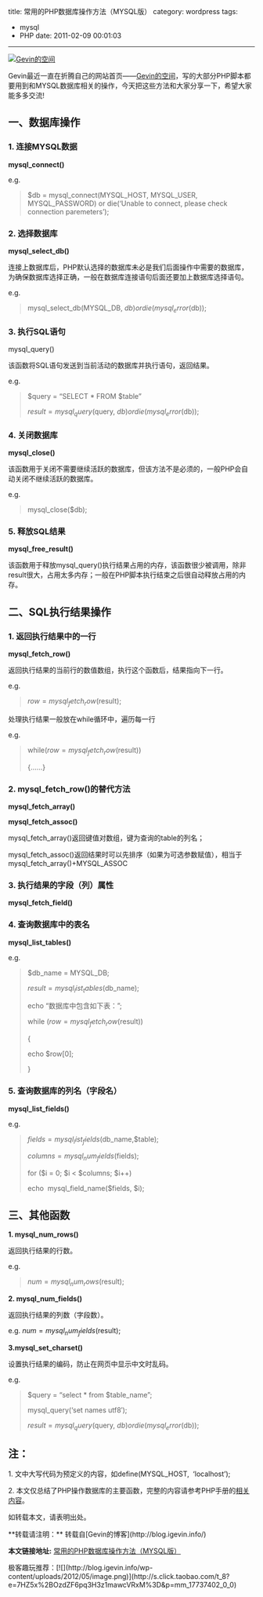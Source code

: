 title: 常用的PHP数据库操作方法（MYSQL版）
category: wordpress
tags:
- mysql
- PHP
date: 2011-02-09 00:01:03
---

[![Gevin的空间](http://public.bay.livefilestore.com/y1pkUB2z4Oi2iUJIBpI4Wka8oM5K42o26_mBs9ciR9aRu8QvSIJs94Zzb6aKukSwoBwb-SPjnMVE6ZKdFt6KqY1uA/PHP-Programmers-Wanted.jpg?psid=1 "PHP help")](http://igevin.info)

Gevin最近一直在折腾自己的网站首页——[Gevin的空间](http://igevin.info/)，写的大部分PHP脚本都要用到和MYSQL数据库相关的操作，今天把这些方法和大家分享一下，希望大家能多多交流!

## 一、数据库操作

### 1\. 连接MYSQL数据

**mysql_connect()**

e.g.

> $db = mysql_connect(MYSQL_HOST, MYSQL_USER, MYSQL_PASSWORD) or die(&#8216;Unable to connect, please check connection paremeters&#8217;);

### <span id="more-990"></span>2\. 选择数据库

**mysql_select_db()**

连接上数据库后，PHP默认选择的数据库未必是我们后面操作中需要的数据库，为确保数据库选择正确，一般在数据库连接语句后面还要加上数据库选择语句。

e.g.

> mysql_select_db(MYSQL_DB, $db) or die(mysql_error($db));

### 3\. 执行SQL语句

mysql_query()

该函数将SQL语句发送到当前活动的数据库并执行语句，返回结果。

e.g.

> $query = &#8220;SELECT * FROM $table&#8221;
>
> $result = mysql_query($query, $db) or die(mysql_error($db));

### 4\. 关闭数据库

**mysql_close()**

该函数用于关闭不需要继续活跃的数据库，但该方法不是必须的，一般PHP会自动关闭不继续活跃的数据库。

e.g.

> mysql_close($db);

### 5\. 释放SQL结果

**mysql_free_result()**

该函数用于释放mysql_query()执行结果占用的内存，该函数很少被调用，除非result很大，占用太多内存；一般在PHP脚本执行结束之后很自动释放占用的内存。

## 二、SQL执行结果操作

### 1\. 返回执行结果中的一行

**mysql_fetch_row()**

返回执行结果的当前行的数值数组，执行这个函数后，结果指向下一行。

e.g.

> $row = mysql_fetch_row($result);

处理执行结果一般放在while循环中，遍历每一行

e.g.

> while($row = mysql_fetch_row($result))
>
> {……}

### 2\. mysql_fetch_row()的替代方法

**mysql_fetch_array()**

**mysql_fetch_assoc()**

mysql_fetch_array()返回键值对数组，键为查询的table的列名；

mysql_fetch_assoc()返回结果时可以先排序（如果为可选参数赋值），相当于mysql_fetch_array()+MYSQL_ASSOC

### 3\. 执行结果的字段（列）属性

**mysql_fetch_field()**

### 4\. 查询数据库中的表名

**mysql_list_tables()**

e.g.

> $db_name = MYSQL_DB;
>
> $result = mysql_list_tables($db_name);
>
> echo &#8220;数据库中包含如下表：&#8221;;
>
> while ($row = mysql_fetch_row($result))
>
> {
>
> echo $row[0];
>
> }

### 5\. 查询数据库的列名（字段名）

**mysql_list_fields()**

e.g.

> $fields = mysql_list_fields($db_name,$table);
>
> $columns = mysql_num_fields($fields);
>
> for ($i = 0; $i &lt; $columns; $i++)
>
> echo  mysql_field_name($fields, $i);

## 三、其他函数

**1\. mysql_num_rows()**

返回执行结果的行数。

e.g.

> $num = mysql_num_rows($result);

**2\. mysql_num_fields()**

返回执行结果的列数（字段数）。

e.g. $num = mysql_num_fields($result);

**3.mysql_set_charset()**

设置执行结果的编码，防止在网页中显示中文时乱码。

e.g.

> $query = &#8220;select * from $table_name&#8221;;
>
> mysql_query(&#8216;set names utf8&#8242;);
>
> $result = mysql_query($query, $db) or die(mysql_error($db));

## 注：

1\. 文中大写代码为预定义的内容，如define(MYSQL_HOST,  &#8216;localhost&#8217;);

2\. 本文仅总结了PHP操作数据库的主要函数，完整的内容请参考PHP手册的[相关内容](http://www.php.net/manual/en/book.mysql.php)。

如转载本文，请表明出处。
<div style="margin-top: 15px">
<p>**转载请注明：** 转载自[Gevin的博客](http://blog.igevin.info/)

**本文链接地址:** [常用的PHP数据库操作方法（MYSQL版）](http://blog.igevin.info/2011/02/php-mysql/)

</div>
<div>
极客趣玩推荐：[![](http://blog.igevin.info/wp-content/uploads/2012/05/image.png)](http://s.click.taobao.com/t_8?e=7HZ5x%2BOzdZF6pq3H3z1mawcVRxM%3D&#038;p=mm_17737402_0_0)
</div>
